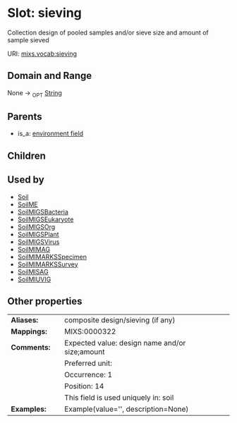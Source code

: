 
# Slot: sieving


Collection design of pooled samples and/or sieve size and amount of sample sieved

URI: [mixs.vocab:sieving](https://w3id.org/mixs/vocab/sieving)


## Domain and Range

None ->  <sub>OPT</sub> [String](types/String.md)

## Parents

 *  is_a: [environment field](environment_field.md)

## Children


## Used by

 * [Soil](Soil.md)
 * [SoilME](SoilME.md)
 * [SoilMIGSBacteria](SoilMIGSBacteria.md)
 * [SoilMIGSEukaryote](SoilMIGSEukaryote.md)
 * [SoilMIGSOrg](SoilMIGSOrg.md)
 * [SoilMIGSPlant](SoilMIGSPlant.md)
 * [SoilMIGSVirus](SoilMIGSVirus.md)
 * [SoilMIMAG](SoilMIMAG.md)
 * [SoilMIMARKSSpecimen](SoilMIMARKSSpecimen.md)
 * [SoilMIMARKSSurvey](SoilMIMARKSSurvey.md)
 * [SoilMISAG](SoilMISAG.md)
 * [SoilMIUVIG](SoilMIUVIG.md)

## Other properties

|  |  |  |
| --- | --- | --- |
| **Aliases:** | | composite design/sieving (if any) |
| **Mappings:** | | MIXS:0000322 |
| **Comments:** | | Expected value: design name and/or size;amount |
|  | | Preferred unit:  |
|  | | Occurrence: 1 |
|  | | Position: 14 |
|  | | This field is used uniquely in: soil |
| **Examples:** | | Example(value='', description=None) |

